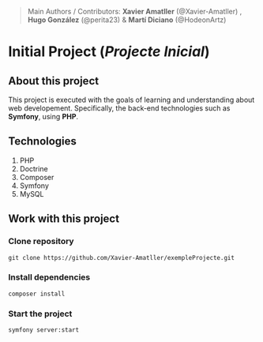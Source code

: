 > Main Authors / Contributors: **Xavier Amatller** (@Xavier-Amatller) , **Hugo González** (@perita23) & **Martí Diciano** (@HodeonArtz)
# Initial Project (*Projecte Inicial*)

## About this project

This project is executed with the goals of learning and understanding about web developement. Specifically, the back-end technologies such as **Symfony**, using **PHP**.

## Technologies
1. PHP
2. Doctrine
3. Composer
4. Symfony
5. MySQL

## Work with this project
### Clone repository

    git clone https://github.com/Xavier-Amatller/exempleProjecte.git

### Install dependencies
    
    composer install

### Start the project

    symfony server:start
